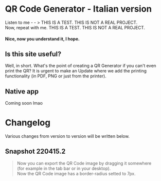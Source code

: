 # QR Code Generator - Italian version
Listen to me - - > THIS IS A TEST. THIS IS NOT A REAL PROJECT.     
Now, repeat with me. THIS IS A TEST. THIS IS NOT A REAL PROJECT.
#### Nice, now you understand it, I hope.

## Is this site useful?
Well, in short. What's the point of creating a QR Generator if you can't even print the QR?
It is urgent to make an Update where we add the printing functionality (in PDF, PNG or just from the printer).

## Native app
Coming soon lmao

# Changelog
Various changes from version to version will be written below.

## Snapshot 220415.2
> Now you can export the QR Code image by dragging it somewhere (for example in the tab bar or in your desktop).   
> Now the QR Code image has a border-radius setted to 7px.

